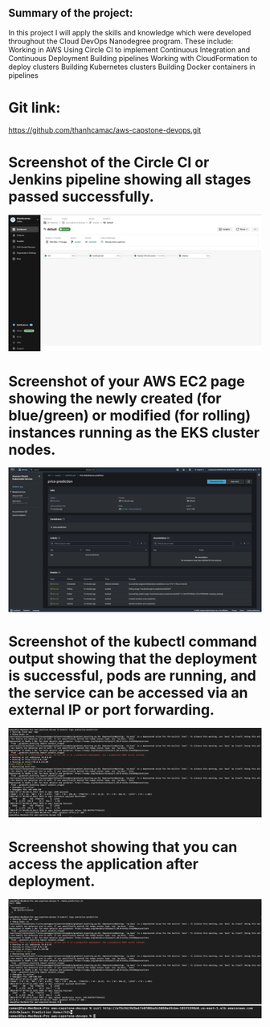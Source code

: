 ## Summary of the project:
In this project I will apply the skills and knowledge which were developed throughout the Cloud DevOps Nanodegree program. These include:
Working in AWS
Using Circle CI to implement Continuous Integration and Continuous Deployment
Building pipelines
Working with CloudFormation to deploy clusters
Building Kubernetes clusters
Building Docker containers in pipelines
# Git link:
https://github.com/thanhcamac/aws-capstone-devops.git
# Screenshot of the Circle CI or Jenkins pipeline showing all stages passed successfully.
![S1](./screenshots/SCREENSHOT01.png)
# Screenshot of your AWS EC2 page showing the newly created (for blue/green) or modified (for rolling) instances running as the EKS cluster nodes.
![S2](./screenshots/SCREENSHOT02.png)
# Screenshot of the kubectl command output showing that the deployment is successful, pods are running, and the service can be accessed via an external IP or port forwarding.
![S3](./screenshots/SCREENSHOT03.png)
# Screenshot showing that you can access the application after deployment.
![S4](./screenshots/SCREENSHOT04_1.png)
![S4](./screenshots/SCREENSHOT04_2.png)